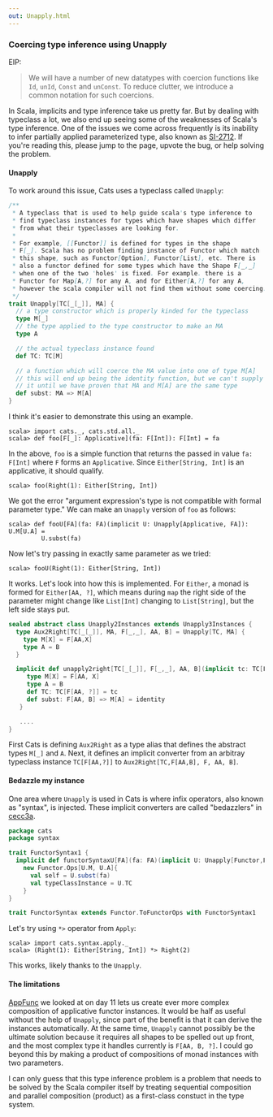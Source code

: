 ```yaml
---
out: Unapply.html
---
```


  [SI-2712]: https://issues.scala-lang.org/browse/SI-2712
  [cecc3a]: https://github.com/stew/cats/commit/cecc3afbdbb6fbbe764005cd52e9efe7acdfc8f2
  [combining-applicative]: combining-applicative.html

### Coercing type inference using Unapply

EIP:

> We will have a number of new datatypes with coercion functions like `Id`, `unId`, `Const` and `unConst`.
> To reduce clutter, we introduce a common notation for such coercions.

In Scala, implicits and type inference take us pretty far.
But by dealing with typeclass a lot, we also end up seeing some of the weaknesses of Scala's type inference.
One of the issues we come across frequently is its inability to infer partially applied parameterized type,
also known as [SI-2712][SI-2712].
If you're reading this, please jump to the page, upvote the bug, or help solving the problem.

#### Unapply

To work around this issue, Cats uses a typeclass called `Unapply`:

```scala
/**
 * A typeclass that is used to help guide scala's type inference to
 * find typeclass instances for types which have shapes which differ
 * from what their typeclasses are looking for.
 *
 * For example, [[Functor]] is defined for types in the shape
 * F[_]. Scala has no problem finding instance of Functor which match
 * this shape, such as Functor[Option], Functor[List], etc. There is
 * also a functor defined for some types which have the Shape F[_,_]
 * when one of the two 'holes' is fixed. For example. there is a
 * Functor for Map[A,?] for any A, and for Either[A,?] for any A,
 * however the scala compiler will not find them without some coercing.
 */
trait Unapply[TC[_[_]], MA] {
  // a type constructor which is properly kinded for the typeclass
  type M[_]
  // the type applied to the type constructor to make an MA
  type A

  // the actual typeclass instance found
  def TC: TC[M]

  // a function which will coerce the MA value into one of type M[A]
  // this will end up being the identity function, but we can't supply
  // it until we have proven that MA and M[A] are the same type
  def subst: MA => M[A]
}
```

I think it's easier to demonstrate this using an example.


```console:new
scala> import cats._, cats.std.all._
scala> def foo[F[_]: Applicative](fa: F[Int]): F[Int] = fa
```

In the above, `foo` is a simple function that returns the passed in value `fa: F[Int]`
where `F` forms an `Applicative`.
Since `Either[String, Int]` is an applicative, it should qualify.

```console
scala> foo(Right(1): Either[String, Int])
```

We got the error "argument expression's type is not compatible with formal parameter type."
We can make an `Unapply` version of `foo` as follows:


```console
scala> def fooU[FA](fa: FA)(implicit U: Unapply[Applicative, FA]): U.M[U.A] =
         U.subst(fa)
```

Now let's try passing in exactly same parameter as we tried:

```console
scala> fooU(Right(1): Either[String, Int])
```

It works. Let's look into how this is implemented.
For `Either`, a monad is formed for `Either[AA, ?]`, which means
during `map` the right side of the parameter might change like
`List[Int]` changing to `List[String]`, but the left side stays put.

```scala
sealed abstract class Unapply2Instances extends Unapply3Instances {
  type Aux2Right[TC[_[_]], MA, F[_,_], AA, B] = Unapply[TC, MA] {
    type M[X] = F[AA,X]
    type A = B
  }

  implicit def unapply2right[TC[_[_]], F[_,_], AA, B](implicit tc: TC[F[AA,?]]): Aux2Right[TC,F[AA,B], F, AA, B] = new Unapply[TC, F[AA,B]] {
     type M[X] = F[AA, X]
     type A = B
     def TC: TC[F[AA, ?]] = tc
     def subst: F[AA, B] => M[A] = identity
   }

   ....
}
```

First Cats is defining `Aux2Right` as a type alias that defines the abstract types `M[_]` and `A`.
Next, it defines an implicit converter from an arbitray typeclass instance `TC[F[AA,?]]`
to `Aux2Right[TC,F[AA,B], F, AA, B]`.

#### Bedazzle my instance

One area where `Unapply` is used in Cats is where infix operators, also known as "syntax",
is injected. These implicit converters are called "bedazzlers" in [cecc3a][cecc3a].

```scala
package cats
package syntax

trait FunctorSyntax1 {
  implicit def functorSyntaxU[FA](fa: FA)(implicit U: Unapply[Functor,FA]): Functor.Ops[U.M, U.A] =
    new Functor.Ops[U.M, U.A]{
      val self = U.subst(fa)
      val typeClassInstance = U.TC
    }
}

trait FunctorSyntax extends Functor.ToFunctorOps with FunctorSyntax1
```

Let's try using `*>` operator from `Apply`:

```console
scala> import cats.syntax.apply._
scala> (Right(1): Either[String, Int]) *> Right(2)
```

This works, likely thanks to the `Unapply`.

#### The limitations

[AppFunc][combining-applicative] we looked at on day 11 lets us create ever more complex
composition of applicative functor instances.
It would be half as useful without the help of `Unapply`, since part of the benefit
is that it can derive the instances automatically.
At the same time, `Unapply` cannot possibly be the ultimate solution because
it requires all shapes to be spelled out up front, and the most complex type it handles currently is `F[AA, B, ?]`.
I could go beyond this by making a product of compositions of monad instances with two parameters.

I can only guess that this type inference problem is a problem that needs to be
solved by the Scala compiler itself by treating sequential composition and
parallel composition (product) as a first-class constuct in the type system.
